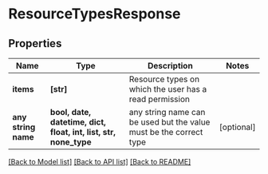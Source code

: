 # ResourceTypesResponse


## Properties
Name | Type | Description | Notes
------------ | ------------- | ------------- | -------------
**items** | **[str]** | Resource types on which the user has a read permission | 
**any string name** | **bool, date, datetime, dict, float, int, list, str, none_type** | any string name can be used but the value must be the correct type | [optional]

[[Back to Model list]](../README.md#documentation-for-models) [[Back to API list]](../README.md#documentation-for-api-endpoints) [[Back to README]](../README.md)


